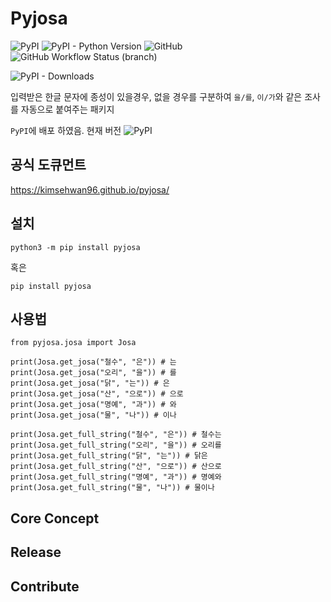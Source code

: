 # Pyjosa

![PyPI](https://img.shields.io/pypi/v/pyjosa?style=plastic)  ![PyPI - Python Version](https://img.shields.io/pypi/pyversions/pyjosa)
![GitHub](https://img.shields.io/github/license/kimsehwan96/pyjosa) ![GitHub Workflow Status (branch)](https://img.shields.io/github/workflow/status/kimsehwan96/pyjosa/Publish%20Python%20%F0%9F%90%8D%20distributions%20%F0%9F%93%A6%20to%20PyPI/release) 

![PyPI - Downloads](https://img.shields.io/pypi/dm/pyjosa) 

입력받은 한글 문자에 종성이 있을경우, 없을 경우를 구분하여 `을/를`, `이/가`와 같은 조사를 자동으로 붙여주는 패키지

`PyPI`에 배포 하였음. 현재 버전 ![PyPI](https://img.shields.io/pypi/v/pyjosa?style=plastic)

## 공식 도큐먼트

https://kimsehwan96.github.io/pyjosa/

## 설치

`python3 -m pip install pyjosa`

혹은

`pip install pyjosa`

## 사용법

```python3
from pyjosa.josa import Josa

print(Josa.get_josa("철수", "은")) # 는
print(Josa.get_josa("오리", "을")) # 를
print(Josa.get_josa("닭", "는")) # 은
print(Josa.get_josa("산", "으로")) # 으로
print(Josa.get_josa("명예", "과")) # 와
print(Josa.get_josa("물", "나")) # 이나

print(Josa.get_full_string("철수", "은")) # 철수는
print(Josa.get_full_string("오리", "을")) # 오리를
print(Josa.get_full_string("닭", "는")) # 닭은
print(Josa.get_full_string("산", "으로")) # 산으로
print(Josa.get_full_string("명예", "과")) # 명예와
print(Josa.get_full_string("물", "나")) # 물이나

```

## Core Concept


## Release


## Contribute





